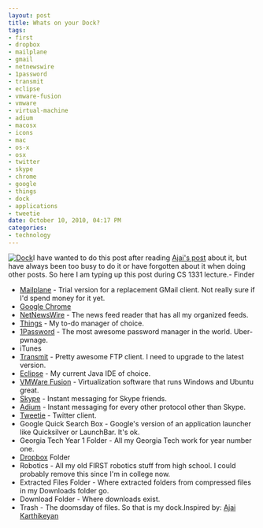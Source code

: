 ```yaml
--- 
layout: post
title: Whats on your Dock?
tags: 
- first
- dropbox
- mailplane
- gmail
- netnewswire
- 1password
- transmit
- eclipse
- vmware-fusion
- vmware
- virtual-machine
- adium
- macosx
- icons
- mac
- os-x
- osx
- twitter
- skype
- chrome
- google
- things
- dock
- applications
- tweetie
date: October 10, 2010, 04:17 PM
categories: 
- technology
---
```

[![](http://www.tanner-smith.com/wp-content/uploads/2010/10/dock-1024x81.png "Dock")](http://www.tanner-smith.com/wp-content/uploads/2010/10/dock.png)I have wanted to do this post after reading [Ajai's post](http://www.ajaimk.com/2010/08/26/whats-on-your-dock/) about it, but have always been too busy to do it or have forgotten about it when doing other posts. So here I am typing up this post during CS 1331 lecture.- Finder
- [Mailplane](http://mailplaneapp.com/) - Trial version for a replacement GMail client. Not really sure if I'd spend money for it yet.
- [Google Chrome](http://www.google.com/chrome/intl/en/landing_chrome_mac.html?hl=en)
- [NetNewsWire](http://netnewswireapp.com/) - The news feed reader that has all my organized feeds.
- [Things](http://culturedcode.com/things/) - My to-do manager of choice.
- [1Password](http://agilewebsolutions.com/products/1Password) - The most awesome password manager in the world. Uber-pwnage.
- iTunes
- [Transmit](http://www.panic.com/transmit/) - Pretty awesome FTP client. I need to upgrade to the latest version.
- [Eclipse](http://www.eclipse.org/) - My current Java IDE of choice.
- [VMWare Fusion](http://www.vmware.com/products/fusion/) - Virtualization software that runs Windows and Ubuntu great.
- [Skype](http://www.skype.com/intl/en-us/home) - Instant messaging for Skype friends.
- [Adium](http://adium.im/) - Instant messaging for every other protocol other than Skype.
- [Tweetie](http://www.atebits.com/tweetie-mac/) - Twitter client.
- Google Quick Search Box - Google's version of an application launcher like Quicksilver or LaunchBar. It's ok.
- Georgia Tech Year 1 Folder - All my Georgia Tech work for year number one.
- [Dropbox](http://www.dropbox.com/) Folder
- Robotics - All my old FIRST robotics stuff from high school. I could probably remove this since I'm in college now.
- Extracted Files Folder - Where extracted folders from compressed files in my Downloads folder go.
- Download Folder - Where downloads exist.
- Trash - The doomsday of files.
So that is my dock.Inspired by: [Ajai Karthikeyan](http://www.ajaimk.com/2010/08/26/whats-on-your-dock/)

